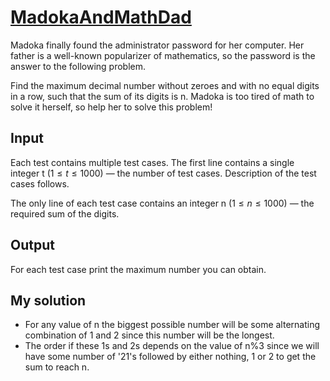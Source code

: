 # [MadokaAndMathDad](https://codeforces.com/contest/1647/problem/A)
Madoka finally found the administrator password for her computer. Her father is a well-known popularizer of mathematics, so the password is the answer to the following problem.

Find the maximum decimal number without zeroes and with no equal digits in a row, such that the sum of its digits is n.
Madoka is too tired of math to solve it herself, so help her to solve this problem!

## Input
Each test contains multiple test cases. The first line contains a single integer t $(1≤t≤1000)$ — the number of test cases. Description of the test cases follows.

The only line of each test case contains an integer n $(1≤n≤1000)$ — the required sum of the digits.

## Output
For each test case print the maximum number you can obtain.

## My solution
- For any value of n the biggest possible number will be some alternating combination of 1 and 2 since this number will be the longest.
- The order if these 1s and 2s depends on the value of n%3 since we will have some number of '21's followed by either nothing, 1 or 2 to get the sum to reach n.